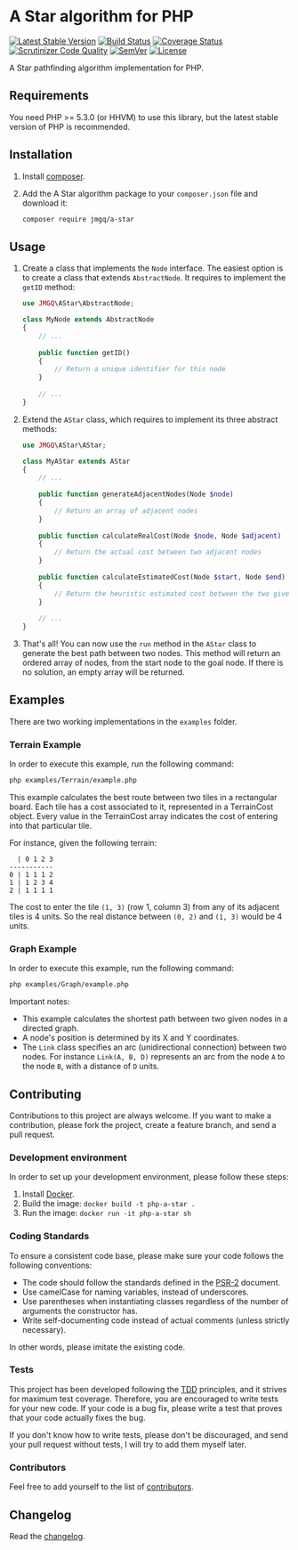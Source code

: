 A Star algorithm for PHP
========================
[![Latest Stable Version](https://poser.pugx.org/jmgq/a-star/v/stable.svg)](https://packagist.org/packages/jmgq/a-star)
[![Build Status](https://travis-ci.org/jmgq/php-a-star.svg)](https://travis-ci.org/jmgq/php-a-star)
[![Coverage Status](https://coveralls.io/repos/jmgq/php-a-star/badge.png)](https://coveralls.io/r/jmgq/php-a-star)
[![Scrutinizer Code Quality](https://scrutinizer-ci.com/g/jmgq/php-a-star/badges/quality-score.png)](https://scrutinizer-ci.com/g/jmgq/php-a-star)
[![SemVer](http://img.shields.io/:semver-2.0.0-brightgreen.svg)](http://semver.org/spec/v2.0.0.html)
[![License](https://poser.pugx.org/jmgq/a-star/license.svg)](https://packagist.org/packages/jmgq/a-star)

A Star pathfinding algorithm implementation for PHP.

Requirements
------------
You need PHP >= 5.3.0 (or HHVM) to use this library, but the latest stable version of PHP is recommended.

Installation
------------
1. Install [composer](http://getcomposer.org/).

2. Add the A Star algorithm package to your `composer.json` file and download it:
    ```sh
    composer require jmgq/a-star
    ```

Usage
-----
1. Create a class that implements the `Node` interface. The easiest option is to create a class that extends `AbstractNode`. It requires to implement the `getID` method:
    ```php
    use JMGQ\AStar\AbstractNode;
    
    class MyNode extends AbstractNode
    {
        // ...
        
        public function getID()
        {
            // Return a unique identifier for this node
        }
        
        // ...
    }
    ```

2. Extend the `AStar` class, which requires to implement its three abstract methods:
    ```php
    use JMGQ\AStar\AStar;
    
    class MyAStar extends AStar
    {
        // ...
        
        public function generateAdjacentNodes(Node $node)
        {
            // Return an array of adjacent nodes
        }
        
        public function calculateRealCost(Node $node, Node $adjacent)
        {
            // Return the actual cost between two adjacent nodes
        }
        
        public function calculateEstimatedCost(Node $start, Node $end)
        {
            // Return the heuristic estimated cost between the two given nodes
        }
        
        // ...
    }
    ```

3. That's all! You can now use the `run` method in the `AStar` class to generate the best path between two nodes. This method will return an ordered array of nodes, from the start node to the goal node. If there is no solution, an empty array will be returned.

Examples
--------
There are two working implementations in the `examples` folder.

### Terrain Example
In order to execute this example, run the following command:
```sh
php examples/Terrain/example.php
```

This example calculates the best route between two tiles in a rectangular board. Each tile has a cost associated to it, represented in a TerrainCost object. Every value in the TerrainCost array indicates the cost of entering into that particular tile.

For instance, given the following terrain:
```
  | 0 1 2 3
-----------
0 | 1 1 1 2
1 | 1 2 3 4
2 | 1 1 1 1
```

The cost to enter the tile `(1, 3)` (row 1, column 3) from any of its adjacent tiles is 4 units. So the real distance between `(0, 2)` and `(1, 3)` would be 4 units.

### Graph Example
In order to execute this example, run the following command:
```sh
php examples/Graph/example.php
```

Important notes:
- This example calculates the shortest path between two given nodes in a directed graph.
- A node's position is determined by its X and Y coordinates.
- The `Link` class specifies an arc (unidirectional connection) between two nodes. For instance `Link(A, B, D)` represents an arc from the node `A` to the node `B`, with a distance of `D` units.

Contributing
------------
Contributions to this project are always welcome. If you want to make a contribution, please fork the project, create a feature branch, and send a pull request.

### Development environment
In order to set up your development environment, please follow these steps:
1. Install [Docker](https://www.docker.com/).
2. Build the image: `docker build -t php-a-star .`
3. Run the image: `docker run -it php-a-star sh`

### Coding Standards
To ensure a consistent code base, please make sure your code follows the following conventions:
- The code should follow the standards defined in the [PSR-2](http://www.php-fig.org/psr/psr-2/) document.
- Use camelCase for naming variables, instead of underscores.
- Use parentheses when instantiating classes regardless of the number of arguments the constructor has.
- Write self-documenting code instead of actual comments (unless strictly necessary).

In other words, please imitate the existing code.

### Tests
This project has been developed following the [TDD](http://en.wikipedia.org/wiki/Test-driven_development) principles, and it strives for maximum test coverage. Therefore, you are encouraged to write tests for your new code. If your code is a bug fix, please write a test that proves that your code actually fixes the bug.

If you don't know how to write tests, please don't be discouraged, and send your pull request without tests, I will try to add them myself later.

### Contributors
Feel free to add yourself to the list of [contributors](CONTRIBUTORS.md).

Changelog
---------
Read the [changelog](CHANGELOG.md).
